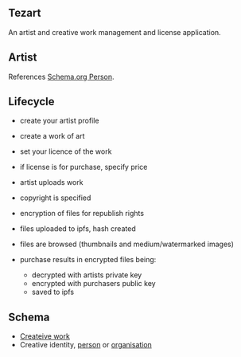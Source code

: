 ## Tezart

An artist and creative work management and license application.

## Artist

References [Schema.org Person](https://schema.org/Person).

## Lifecycle

- create your artist profile
- create a work of art
- set your licence of the work
- if license is for purchase, specify price

- artist uploads work
- copyright is specified
- encryption of files for republish rights
- files uploaded to ipfs, hash created
- files are browsed (thumbnails and medium/watermarked images)
- purchase results in encrypted files being:
  - decrypted with artists private key
  - encrypted with purchasers public key
  - saved to ipfs

## Schema

- [Createive work](https://schema.org/CreativeWork)
- Creative identity, [person](https://schema.org/Person) or [organisation](https://schema.org/Organization)
